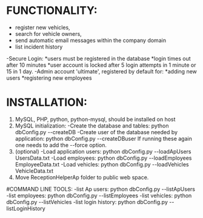 # FUNCTIONALITY:
- register new vehicles, 
- search for vehicle owners, 
- send automatic email messages within the company domain
- list incident history

-Secure Login:
*users must be registered in the database
*login times out after 10 minutes
*user account is locked after 5 login attempts in 1 minute or 15 in 1 day.
-Admin account 'ultimate', registered by default for:
*adding new users
*registering new employees 

# INSTALLATION:
1) MySQL, PHP, python, python-mysql, should be installed on host
2) MySQL initialization:
-Create the database and tables:
python dbConfig.py --createDB
-Create user of the database needed by application:
python dbConfig.py --createDBuser
If running these again one needs to add the --force option.
3) (optional) 
-Load application users:
python dbConfig.py --loadApUsers UsersData.txt
-Load employees:
python dbConfig.py --loadEmployees EmployeeData.txt 
-Load vehicles:
python dbConfig.py --loadVehicles VehicleData.txt
3) Move ReceptionHelperAp folder to public web space.


#COMMAND LINE TOOLS:
-list Ap users:
python dbConfig.py --listApUsers
-list employees:
python dbConfig.py --listEmployees
-list vehicles:
python dbConfig.py --listVehicles
-list login history:
python dbConfig.py --listLoginHistory



